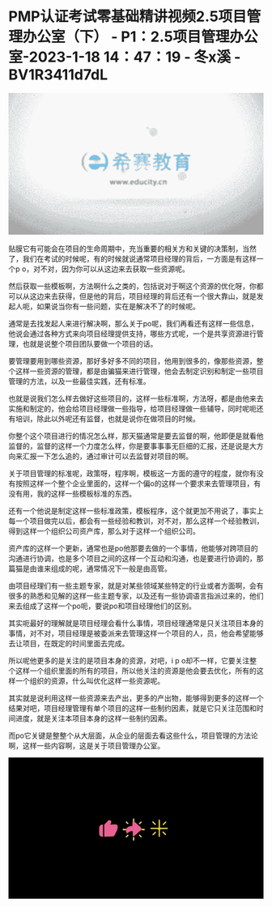 # PMP认证考试零基础精讲视频2.5项目管理办公室（下） - P1：2.5项目管理办公室-2023-1-18 14：47：19 - 冬x溪 - BV1R3411d7dL

![](img/1633043902dd3736ad10edc13aced273_0.png)

贴膜它有可能会在项目的生命周期中，充当重要的相关方和关键的决策制，当然了，我们在考试的时候呢，有的时候就说通常项目经理的背后，一方面是有这样一个p o，对不对，因为你可以从这边来去获取一些资源呢。

然后获取一些模板啊，方法啊什么之类的，包括说对于啊这个资源的优化呀，你都可以从这边来去获得，但是他的背后，项目经理的背后还有一个很大靠山，就是发起人呃，如果说当你有一些问题，实在是解决不了的时候呢。

通常是去找发起人来进行解决啊，那么关于po呢，我们再看还有这样一些信息，他说会通过各种方式来向项目经理提供支持，哪些方式呢，一个是共享资源进行管理，也就是说整个项目团队要做一个项目的话。

要管理要用到哪些资源，那好多好多不同的项目，他用到很多的，像那些资源，整个这样一些资源的管理，都是由骗猫来进行管理，他会去制定识别和制定一些项目管理的方法，以及一些最佳实践，还有标准。

也就是说我们怎么样去做好这些项目的，这样一些标准啊，方法呀，都是由他来去实施和制定的，他会给项目经理做一些指导，给项目经理做一些辅导，同时呢呃还有培训，除此以外呢还有监督，也就是说你在做项目的时候。

你整个这个项目进行的情况怎么样，那天猫通常是要去监督的啊，他即便是就看他监督的，监督的这样一个力度怎么样，你是要事事事无巨细的汇报，还是说是大方向来汇报一下怎么追的，通过审计可以去监督对项目的啊。

关于项目管理的标准呢，政策呀，程序啊，模板这一方面的遵守的程度，就你有没有按照这样一个整个企业里面的，这样一个偏o的这样一个要求来去管理项目，有没有用，我的这样一些模板标准的东西。

还有一个他说是制定这样一些标准政策，模板程序，这个就更加不用说了，事实上每一个项目做完以后，都会有一些经验和教训，对不对，那么这样一个经验教训，得到这样一个组织公司资产库，那么对于这样一个组织公司。

资产库的这样一个更新，通常也是po他那要去做的一个事情，他能够对跨项目的沟通进行协调，也是多个项目之间的这样一个互动和沟通，也是要进行协调的，那篇猫是由谁来组成的呢，通常情况下一般是由高管。

由项目经理们有一些主题专家，就是对某些领域某些特定的行业或者方面啊，会有很多的熟悉和见解的这样一些主题专家，以及还有一些协调语言指派过来的，他们来去组成了这样一个po呃，要说po和项目经理他们的区别。

其实呃最好的理解就是项目经理会看什么事情，项目经理通常是只关注项目本身的事情，对不对，项目经理是被委派来去管理这样一个项目的人，员，他会希望能够去让项目，在既定的时间里面去完成。

所以呢他更多的是关注的是项目本身的资源，对吧，i p o却不一样，它要关注整个这样一个组织里面的所有的项目，所以他关注的资源是他会要去优化，所有的这样一个组织的资源，什么叫优化这样一些资源呢。

其实就是说利用这样一些资源来去产出，更多的产出物，能够得到更多的这样一个结果对吧，项目经理管理有单个项目的这样一些制约因素，就是它只关注范围和时间进度，就是关注本项目本身的这样一些制约因素。

而po它关键是整整个从大层面，从企业的层面去看这些什么，项目管理的方法论啊，这样一些内容啊，这是关于项目管理办公室。



![](img/1633043902dd3736ad10edc13aced273_2.png)